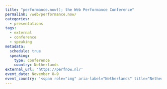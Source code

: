 ```yaml
---
title: "performance.now(); the Web Performance Conference"
permalink: /web/performance.now/
categories:
  - presentations
tags:
  - external
  - conference
  - speaking
metadata:
  schedule: true
  speaking:
    type: conference
    country: Netherlands
external_url: 'https://perfnow.nl/'
event_date: November 8–9
event_country: '<span role="img" aria-label="Netherlands" title="Netherlands">🇳🇱</span>'
---
```

